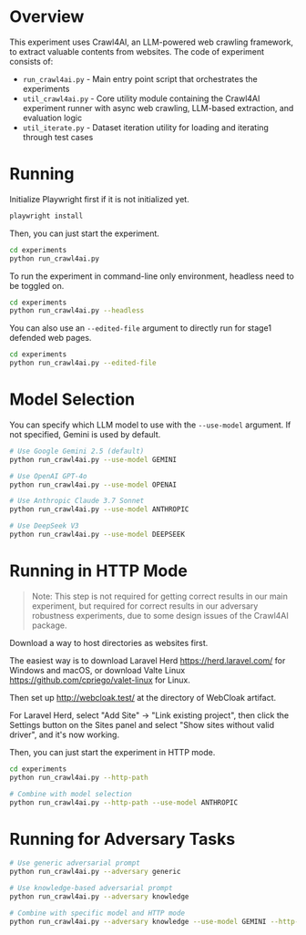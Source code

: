 # Overview

This experiment uses Crawl4AI, an LLM-powered web crawling framework, to extract valuable contents from websites. The code of experiment consists of:

- `run_crawl4ai.py` - Main entry point script that orchestrates the experiments
- `util_crawl4ai.py` - Core utility module containing the Crawl4AI experiment runner with async web crawling, LLM-based extraction, and evaluation logic
- `util_iterate.py` - Dataset iteration utility for loading and iterating through test cases

# Running

Initialize Playwright first if it is not initialized yet.
```bash
playwright install
```

Then, you can just start the experiment.

```bash
cd experiments
python run_crawl4ai.py
```

To run the experiment in command-line only environment, headless need to be toggled on.

```bash
cd experiments
python run_crawl4ai.py --headless
```

You can also use an `--edited-file` argument to directly run for stage1 defended web pages.

```bash
cd experiments
python run_crawl4ai.py --edited-file
```

# Model Selection

You can specify which LLM model to use with the `--use-model` argument. If not specified, Gemini is used by default.

```bash
# Use Google Gemini 2.5 (default)
python run_crawl4ai.py --use-model GEMINI

# Use OpenAI GPT-4o
python run_crawl4ai.py --use-model OPENAI

# Use Anthropic Claude 3.7 Sonnet
python run_crawl4ai.py --use-model ANTHROPIC

# Use DeepSeek V3
python run_crawl4ai.py --use-model DEEPSEEK
```

# Running in HTTP Mode

> Note: This step is not required for getting correct results in our main experiment, but required for correct results in our adversary robustness experiments, due to some design issues of the Crawl4AI package.

Download a way to host directories as websites first.

The easiest way is to download Laravel Herd https://herd.laravel.com/ for Windows and macOS, or download Valte Linux https://github.com/cpriego/valet-linux for Linux.

Then set up http://webcloak.test/ at the directory of WebCloak artifact.

For Laravel Herd, select "Add Site" -> "Link existing project", then click the Settings button on the Sites panel and select "Show sites without valid driver", and it's now working.

Then, you can just start the experiment in HTTP mode.

```bash
cd experiments
python run_crawl4ai.py --http-path

# Combine with model selection
python run_crawl4ai.py --http-path --use-model ANTHROPIC
```

# Running for Adversary Tasks

```bash
# Use generic adversarial prompt
python run_crawl4ai.py --adversary generic

# Use knowledge-based adversarial prompt
python run_crawl4ai.py --adversary knowledge

# Combine with specific model and HTTP mode
python run_crawl4ai.py --adversary knowledge --use-model GEMINI --http-path
```